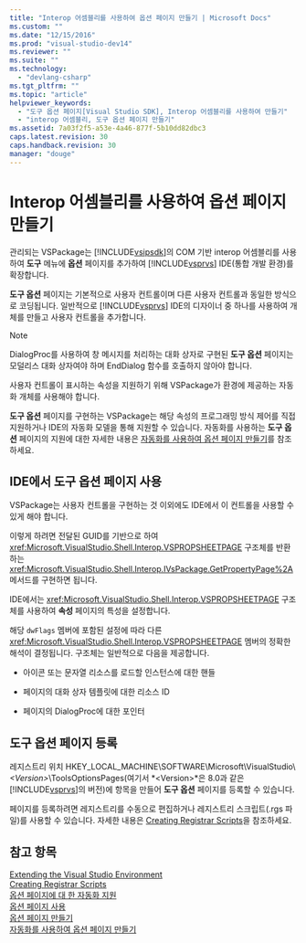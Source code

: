 ```yaml
---
title: "Interop 어셈블리를 사용하여 옵션 페이지 만들기 | Microsoft Docs"
ms.custom: ""
ms.date: "12/15/2016"
ms.prod: "visual-studio-dev14"
ms.reviewer: ""
ms.suite: ""
ms.technology: 
  - "devlang-csharp"
ms.tgt_pltfrm: ""
ms.topic: "article"
helpviewer_keywords: 
  - "도구 옵션 페이지[Visual Studio SDK], Interop 어셈블리를 사용하여 만들기"
  - "interop 어셈블리, 도구 옵션 페이지 만들기"
ms.assetid: 7a03f2f5-a53e-4a46-877f-5b10dd82dbc3
caps.latest.revision: 30
caps.handback.revision: 30
manager: "douge"
---
```

# Interop 어셈블리를 사용하여 옵션 페이지 만들기
관리되는 VSPackage는 [!INCLUDE[vsipsdk](../extensibility/includes/vsipsdk_md.md)]의 COM 기반 interop 어셈블리를 사용하여 **도구** 메뉴에 **옵션** 페이지를 추가하여 [!INCLUDE[vsprvs](../code-quality/includes/vsprvs_md.md)] IDE\(통합 개발 환경\)를 확장합니다.  
  
 **도구 옵션** 페이지는 기본적으로 사용자 컨트롤이며 다른 사용자 컨트롤과 동일한 방식으로 코딩됩니다. 일반적으로 [!INCLUDE[vsprvs](../code-quality/includes/vsprvs_md.md)] IDE의 디자이너 중 하나를 사용하여 개체를 만들고 사용자 컨트롤을 추가합니다.  
  
> [!NOTE]
>  DialogProc를 사용하여 창 메시지를 처리하는 대화 상자로 구현된 **도구 옵션** 페이지는 모덜리스 대화 상자여야 하며 EndDialog 함수를 호출하지 않아야 합니다.  
  
 사용자 컨트롤이 표시하는 속성을 지원하기 위해 VSPackage가 환경에 제공하는 자동화 개체를 사용해야 합니다.  
  
 **도구 옵션** 페이지를 구현하는 VSPackage는 해당 속성의 프로그래밍 방식 제어를 직접 지원하거나 IDE의 자동화 모델을 통해 지원할 수 있습니다. 자동화를 사용하는 **도구 옵션** 페이지의 지원에 대한 자세한 내용은 [자동화를 사용하여 옵션 페이지 만들기](../misc/creating-options-pages-by-using-automation.md)를 참조하세요.  
  
## IDE에서 도구 옵션 페이지 사용  
 VSPackage는 사용자 컨트롤을 구현하는 것 이외에도 IDE에서 이 컨트롤을 사용할 수 있게 해야 합니다.  
  
 이렇게 하려면 전달된 GUID를 기반으로 하여 <xref:Microsoft.VisualStudio.Shell.Interop.VSPROPSHEETPAGE> 구조체를 반환하는 <xref:Microsoft.VisualStudio.Shell.Interop.IVsPackage.GetPropertyPage%2A> 메서드를 구현하면 됩니다.  
  
 IDE에서는 <xref:Microsoft.VisualStudio.Shell.Interop.VSPROPSHEETPAGE> 구조체를 사용하여 **속성** 페이지의 특성을 설정합니다.  
  
 해당 `dwFlags` 멤버에 포함된 설정에 따라 다른 <xref:Microsoft.VisualStudio.Shell.Interop.VSPROPSHEETPAGE> 멤버의 정확한 해석이 결정됩니다. 구조체는 일반적으로 다음을 제공합니다.  
  
-   아이콘 또는 문자열 리소스를 로드할 인스턴스에 대한 핸들  
  
-   페이지의 대화 상자 템플릿에 대한 리소스 ID  
  
-   페이지의 DialogProc에 대한 포인터  
  
## 도구 옵션 페이지 등록  
 레지스트리 위치 HKEY\_LOCAL\_MACHINE\\SOFTWARE\\Microsoft\\VisualStudio\\*\<Version\>*\\ToolsOptionsPages\(여기서 *\<Version\>*은 8.0과 같은 [!INCLUDE[vsprvs](../code-quality/includes/vsprvs_md.md)]의 버전\)에 항목을 만들어 **도구 옵션** 페이지를 등록할 수 있습니다.  
  
 페이지를 등록하려면 레지스트리를 수동으로 편집하거나 레지스트리 스크립트\(.rgs 파일\)를 사용할 수 있습니다. 자세한 내용은 [Creating Registrar Scripts](/visual-cpp/atl/creating-registrar-scripts)을 참조하세요.  
  
## 참고 항목  
 [Extending the Visual Studio Environment](../Topic/Extending%20the%20Visual%20Studio%20Environment.md)   
 [Creating Registrar Scripts](/visual-cpp/atl/creating-registrar-scripts)   
 [옵션 페이지에 대 한 자동화 지원](../extensibility/internals/automation-support-for-options-pages.md)   
 [옵션 페이지 사용](../misc/using-options-pages.md)   
 [옵션 페이지 만들기](../extensibility/internals/creating-options-pages.md)   
 [자동화를 사용하여 옵션 페이지 만들기](../misc/creating-options-pages-by-using-automation.md)